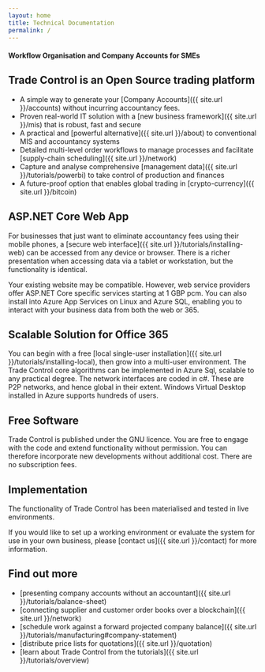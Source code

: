 ```yaml
---
layout: home
title: Technical Documentation
permalink: /
---
```

#### Workflow Organisation and Company Accounts for SMEs

## Trade Control is an Open Source trading platform

- A simple way to generate your [Company Accounts]({{ site.url }}/accounts) without incurring accountancy fees.
- Proven real-world IT solution with a [new business framework]({{ site.url }}/mis) that is robust, fast and secure
- A practical and [powerful alternative]({{ site.url }}/about) to conventional MIS and accountancy systems
- Detailed multi-level order workflows to manage processes and facilitate [supply-chain scheduling]({{ site.url }}/network)
- Capture and analyse comprehensive [management data]({{ site.url }}/tutorials/powerbi) to take control of production and finances
- A future-proof option that enables global trading in [crypto-currency]({{ site.url }}/bitcoin)

## ASP.NET Core Web App

For businesses that just want to eliminate accountancy fees using their mobile phones, a [secure web interface]({{ site.url }}/tutorials/installing-web) can be accessed from any device or browser. There is a richer presentation when accessing data via a tablet or workstation, but the functionality is identical.

Your existing website may be compatible. However, web service providers offer ASP.NET Core specific services starting at 1 GBP pcm. You can also install into Azure App Services on Linux and Azure SQL, enabling you to interact with your business data from both the web or 365.

## Scalable Solution for Office 365

You can begin with a free [local single-user installation]({{ site.url }}/tutorials/installing-local), then grow into a multi-user environment. The Trade Control core algorithms can be implemented in Azure Sql, scalable to any practical degree. The network interfaces are coded in c#. These are P2P networks, and hence global in their extent. Windows Virtual Desktop installed in Azure supports hundreds of users. 

## Free Software

Trade Control is published under the GNU licence. You are free to engage with the code and extend functionality without permission. You can therefore incorporate new developments without additional cost. There are no subscription fees.

## Implementation

The functionality of Trade Control has been materialised and tested in live environments.

If you would like to set up a working environment or evaluate the system for use in your own business, please [contact us]({{ site.url }}/contact) for more information.

## Find out more

- [presenting company accounts without an accountant]({{ site.url }}/tutorials/balance-sheet)
- [connecting supplier and customer order books over a blockchain]({{ site.url }}/network)
- [schedule work against a forward projected company balance]({{ site.url }}/tutorials/manufacturing#company-statement)
- [distribute price lists for quotations]({{ site.url }}/quotation)
- [learn about Trade Control from the tutorials]({{ site.url }}/tutorials/overview)
